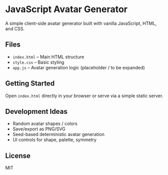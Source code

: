 # JavaScript Avatar Generator

A simple client-side avatar generator built with vanilla JavaScript, HTML, and CSS.

## Files
- `index.html` – Main HTML structure
- `style.css` – Basic styling
- `app.js` – Avatar generation logic (placeholder / to be expanded)

## Getting Started
Open `index.html` directly in your browser or serve via a simple static server.

## Development Ideas
- Random avatar shapes / colors
- Save/export as PNG/SVG
- Seed-based deterministic avatar generation
- UI controls for shape, palette, symmetry

## License
MIT
